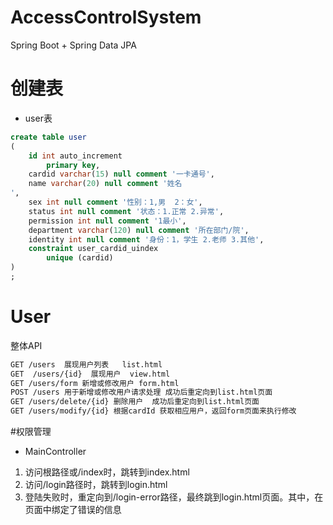 # AccessControlSystem
Spring Boot + Spring Data JPA

# 创建表
* user表

```sql
create table user
(
	id int auto_increment
		primary key,
	cardid varchar(15) null comment '一卡通号',
	name varchar(20) null comment '姓名
',
	sex int null comment '性别：1,男  2：女',
	status int null comment '状态：1.正常 2.异常',
	permission int null comment '1最小',
	department varchar(120) null comment '所在部门/院',
	identity int null comment '身份：1，学生 2.老师 3.其他',
	constraint user_cardid_uindex
		unique (cardid)
)
;

```

# User
整体API
```markdown
GET /users  展现用户列表   list.html
GET  /users/{id}  展现用户  view.html
GET /users/form 新增或修改用户 form.html
POST /users 用于新增或修改用户请求处理 成功后重定向到list.html页面
GET /users/delete/{id} 删除用户  成功后重定向到list.html页面
GET /users/modify/{id} 根据cardId 获取相应用户，返回form页面来执行修改

```


#权限管理

* MainController

1. 访问根路径或/index时，跳转到index.html
2. 访问/login路径时，跳转到login.html
3. 登陆失败时，重定向到/login-error路径，最终跳到login.html页面。其中，在页面中绑定了错误的信息




